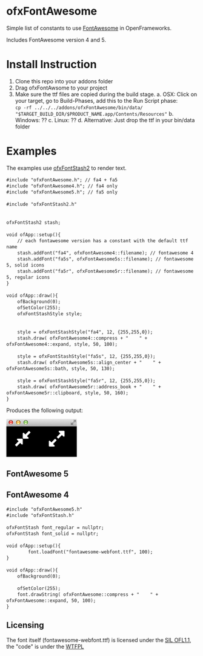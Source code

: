 ofxFontAwesome
===



Simple list of constants to use [FontAwesome](http://fortawesome.github.io/Font-Awesome/icons/) in OpenFrameworks. 

Includes FontAwesome version 4 and 5. 



# Install Instruction

1. Clone this repo into your addons folder
2. Drag ofxFontAwsome to your project
3. Make sure the ttf files are copied during the build stage. 
    a. OSX: Click on your target, go to Build-Phases, add this to the Run Script phase:<br>
    `cp -rf ../../../addons/ofxFontAwesome/bin/data/ "$TARGET_BUILD_DIR/$PRODUCT_NAME.app/Contents/Resources"`
    b. Windows: ??
    c. Linux: ??
    d. Alternative: Just drop the ttf in your bin/data folder


# Examples

The examples use [ofxFontStash2](https://github.com/armadillu/ofxFontStash2) to render text.


	#include "ofxFontAwesome.h"; // fa4 + fa5
	#include "ofxFontAwesome4.h"; // fa4 only
	#include "ofxFontAwesome5.h"; // fa5 only
	
	#include "ofxFontStash2.h"
	

	ofxFontStash2 stash;
	
	void ofApp::setup(){
		// each fontawesome version has a constant with the default ttf name
		stash.addFont("fa4", ofxFontAwesome4::filename); // fontawesome 4
		stash.addFont("fa5s", ofxFontAwesome5s::filename); // fontawesome 5, solid icons
		stash.addFont("fa5r", ofxFontAwesome5r::filename); // fontawesome 5, regular icons
	}
	
	void ofApp::draw(){
		ofBackground(0); 
		ofSetColor(255);
		ofxFontStashStyle style; 

		
		style = ofxFontStashStyle("fa4", 12, {255,255,0}); 
		stash.draw( ofxFontAwesome4::compress + "    " + ofxFontAwesome4::expand, style, 50, 100);

		style = ofxFontStashStyle("fa5s", 12, {255,255,0}); 
		stash.draw( ofxFontAwesome5s::align_center + "    " + ofxFontAwesome5s::bath, style, 50, 130);

		style = ofxFontStashStyle("fa5r", 12, {255,255,0}); 
		stash.draw( ofxFontAwesome5r::address_book + "    " + ofxFontAwesome5r::clipboard, style, 50, 160);
	}

Produces the following output: 

![Preview image](preview.png)

FontAwesome 5
-------------

## FontAwesome 4


	#include "ofxFontAwesome5.h"
	#include "ofxFontStash.h"

	ofxFontStash font_regular = nullptr;
	ofxFontStash font_solid = nullptr; 
	
	void ofApp::setup(){
			font.loadFont("fontawesome-webfont.ttf", 100);
	}
	
	void ofApp::draw(){
		ofBackground(0); 
		
		ofSetColor(255);
		font.drawString( ofxFontAwesome::compress + "    " + ofxFontAwesome::expand, 50, 100);
	}
	


Licensing
---

The font itself (fontawesome-webfont.ttf) is licensed under the [SIL OFL1.1](http://scripts.sil.org/cms/scripts/page.php?site_id=nrsi&id=OFL), the "code" is under the [WTFPL](http://www.wtfpl.net/txt/copying/)